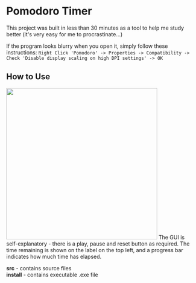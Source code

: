 # Pomodoro Timer
This project was built in less than 30 minutes as a tool to help me study better (it's very easy for me to procrastinate...)

If the program looks blurry when you open it, simply follow these instructions:
`Right Click 'Pomodoro' -> Properties -> Compatibility -> Check 'Disable display scaling on high DPI settings' -> OK`

## How to Use
<img width="400" src="/img/main.png"/>
The GUI is self-explanatory - there is a play, pause and reset button as required. The time remaining is shown on the label on the top left, and a progress bar indicates how much time has elapsed.

**src** - contains source files  
**install** - contains executable .exe file